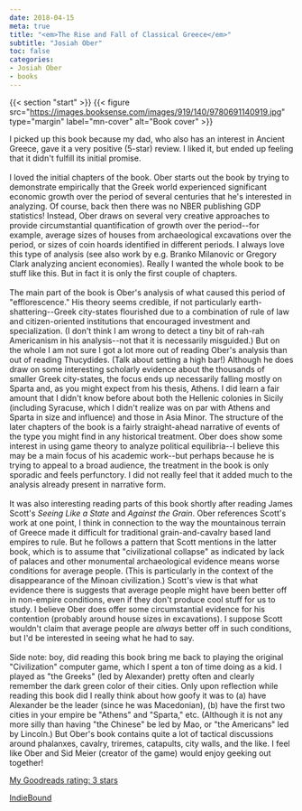 ```yaml
---
date: 2018-04-15
meta: true
title: "<em>The Rise and Fall of Classical Greece</em>"
subtitle: "Josiah Ober"
toc: false
categories:
- Josiah Ober
- books
---
```


{{< section "start" >}}
{{< figure src="https://images.booksense.com/images/919/140/9780691140919.jpg" type="margin" label="mn-cover" alt="Book cover" >}}

I picked up this book because my dad, who also has an interest in Ancient Greece, gave it a very positive (5-star) review. I liked it, but ended up feeling that it didn't fulfill its initial promise.<br /><br />I loved the initial chapters of the book. Ober starts out the book by trying to demonstrate empirically that the Greek world experienced significant economic growth over the period of several centuries that he's interested in analyzing. Of course, back then there was no NBER publishing GDP statistics! Instead, Ober draws on several very creative approaches to provide circumstantial quantification of growth over the period--for example, average sizes of houses from archaeological excavations over the period, or sizes of coin hoards identified in different periods. I always love this type of analysis (see also work by e.g. Branko Milanovic or Gregory Clark analyzing ancient economies). Really I wanted the whole book to be stuff like this. But in fact it is only the first couple of chapters.<br /><br />The main part of the book is Ober's analysis of what caused this period of "efflorescence." His theory seems credible, if not particularly earth-shattering--Greek city-states flourished due to a combination of rule of law and citizen-oriented institutions that encouraged investment and specialization. (I don't think I am wrong to detect a tiny bit of rah-rah Americanism in his analysis--not that it is necessarily misguided.) But on the whole I am not sure I got a lot more out of reading Ober's analysis than out of reading Thucydides. (Talk about setting a high bar!) Although he does draw on some interesting scholarly evidence about the thousands of smaller Greek city-states, the focus ends up necessarily falling mostly on Sparta and, as you might expect from his thesis, Athens. I did learn a fair amount that I didn't know before about both the Hellenic colonies in Sicily (including Syracuse, which I didn't realize was on par with Athens and Sparta in size and influence) and those in Asia Minor. The structure of the later chapters of the book is a fairly straight-ahead narrative of events of the type you might find in any historical treatment. Ober does show some interest in using game theory to analyze political equilibria--I believe this may be a main focus of his academic work--but perhaps because he is trying to appeal to a broad audience, the treatment in the book is only sporadic and feels perfunctory. I did not really feel that it added much to the analysis already present in narrative form. <br /><br />It was also interesting reading parts of this book shortly after reading James Scott's _Seeing Like a State_ and _Against the Grain_. Ober references Scott's work at one point, I think in connection to the way the mountainous terrain of Greece made it difficult for traditional grain-and-cavalry based land empires to rule. But he follows a pattern that Scott mentions in the latter book, which is to assume that "civilizational collapse" as indicated by lack of palaces and other monumental archaeological evidence means worse conditions for average people. (This is particularly in the context of the disappearance of the Minoan civilization.) Scott's view is that what evidence there is suggests that average people might have been better off in non-empire conditions, even if they don't produce cool stuff for us to study. I believe Ober does offer some circumstantial evidence for his contention (probably around house sizes in excavations). I suppose Scott wouldn't claim that average people are *always* better off in such conditions, but I'd be interested in seeing what he had to say.<br /><br />Side note: boy, did reading this book bring me back to playing the original "Civilization" computer game, which I spent a ton of time doing as a kid. I played as "the Greeks" (led by Alexander) pretty often and clearly remember the dark green color of their cities. Only upon reflection while reading this book did I really think about how goofy it was to (a) have Alexander be the leader (since he was Macedonian), (b) have the first two cities in your empire be "Athens" and "Sparta," etc. (Although it is not any more silly than having "the Chinese" be led by Mao, or "the Americans" led by Lincoln.) But Ober's book contains quite a lot of tactical discussions around phalanxes, cavalry, triremes, catapults, city walls, and the like. I feel like Ober and Sid Meier (creator of the game) would enjoy geeking out together!

[My Goodreads rating: 3 stars](https://www.goodreads.com/review/show/2351257551)  

[IndieBound](https://www.indiebound.org/book/9780691140919)
